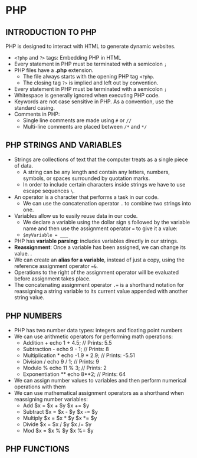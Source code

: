 # PHP

## INTRODUCTION TO PHP

PHP is designed to interact with HTML to generate dynamic websites.
*  `<?php` and `?>` tags:  Embedding PHP in HTML
* Every statement in PHP must be terminated with a semicolon `;`
* PHP files have a **.php** extension.
    * The file always starts with the opening PHP tag `<?php`.
    * The closing tag `?>` is implied and left out by convention.
* Every statement in PHP must be terminated with a semicolon `;`
*  Whitespace is generally ignored when executing PHP code.
*  Keywords are not case sensitive in PHP. As a convention, use the standard casing.
* Comments in PHP:
    * Single line comments are made using `#` or `//`
    * Multi-line comments are placed between `/*` and `*/`

## PHP STRINGS AND VARIABLES

* Strings are collections of text that the computer treats as a single piece of data.
    * A string can be any length and contain any letters, numbers, symbols, or spaces surrounded by quotation marks.
    * In order to include certain characters inside strings we have to use escape sequences `\`.
* An operator is a character that performs a task in our code.
    * We can use the concatenation operator `.` to combine two strings into one.
* Variables allow us to easily reuse data in our code.
    * We declare a variable using the dollar sign `$` followed by the variable name and then use the assignment operator `=` to give it a value:
    * `$myVariable = ___`
* PHP has **variable parsing**: includes variables directly in our strings.
* **Reassignment**: Once a variable has been assigned, we can change its value. .
* We can create an **alias for a variable**, instead of just a copy, using the reference assignment operator `=&`.
* Operations to the right of the assignment operator will be evaluated before assignment takes place.
* The concatenating assignment operator `.=` is a shorthand notation for reassigning a string variable to its current value appended with another string value.

## PHP NUMBERS
* PHP has two number data types: integers and floating point numbers
* We can use arithmetic operators for performing math operations:
    * Addition	+	echo 1 + 4.5; // Prints: 5.5
    * Subtraction	-	echo 9 - 1; // Prints: 8
    * Multiplication	*	echo -1.9 * 2.9; // Prints: -5.51
    * Division	/	echo 9 / 1; // Prints: 9
    * Modulo	%	echo 11 % 3; // Prints: 2
    * Exponentiation	**	echo 8**2; // Prints: 64
* We can assign number values to variables and then perform numerical operations with them
* We can use mathematical assignment operators as a shorthand when reassigning number variables:
    * Add	$x = $x + $y	$x += $y
    * Subtract	$x = $x - $y	$x -= $y
    * Multiply	$x = $x * $y	$x *= $y
    * Divide	$x = $x / $y	$x /= $y
    * Mod	$x = $x % $y	$x %= $y

## PHP FUNCTIONS